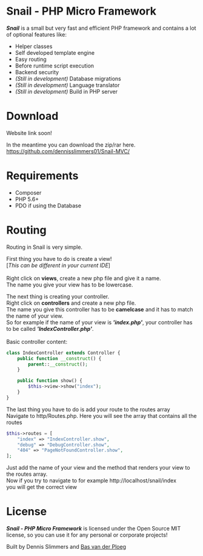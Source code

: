 # Snail - PHP Micro Framework

**_Snail_** is a small but very fast and efficient PHP framework
and contains a lot of optional features like:

  - Helper classes
  - Self developed template engine
  - Easy routing
  - Before runtime script execution
  - Backend security
  - _(Still in development)_ Database migrations
  - _(Still in development)_ Language translator
  - _(Still in development)_ Build in PHP server

# Download
Website link soon!

In the meantime you can download the zip/rar here.
https://github.com/dennisslimmers01/Snail-MVC/

# Requirements

* Composer
* PHP 5.6+
* PDO if using the Database

# Routing

Routing in Snail is very simple. <br>

First thing you have to do is create a view!<br>
[_This can be different in your current IDE_]<br><br>
Right click on **views**, create a new php file and give it a name.<br>
The name you give your view has to be lowercase.<br>

The next thing is creating your controller.<br>
Right click on **controllers** and create a new php file.<br>
The name you give this controller has to be **camelcase** and it has to match the name of your view.<br>
So for example if the name of your view is **_'index.php'_**, your controller has to be called **_'IndexController.php'_**.<br><br>
Basic controller content:<br>
```php
class IndexController extends Controller {
    public function __construct() {
        parent::__construct();
    }

    public function show() {
        $this->view->show("index");
    }
}
```


The last thing you have to do is add your route to the routes array<br>
Navigate to http/Routes.php. Here you will see the array that contains all the routes

```php
$this->routes = [
    "index" => "IndexController.show",
    "debug" => "DebugController.show",
    "404" => "PageNotFoundController.show",
];
```

Just add the name of your view and the method that renders your view to the routes array.<br>
Now if you try to navigate to for example http://localhost/snail/index <br>
you will get the correct view

# License 

**_Snail - PHP Micro Framework_** is licensed under the Open Source MIT license, so you can use it for any personal or corporate projects! 

Built by Dennis Slimmers and [Bas van der Ploeg](https://www.linkedin.com/in/bas-van-der-ploeg-836830ba)
